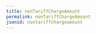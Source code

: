 ```yaml
---
title: nonTariffChargeAmount
permalink: nonTariffChargeAmount
jsonid: nontariffchargeamount
---
```

